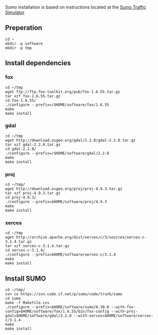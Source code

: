 Sumo installation is based on instructions located at the [Sumo Traffic Simulator](http://sumo.dlr.de/wiki/Installing/Linux_Build)

## Preperation

```
cd ~
mkdir -p software
mkdir -p tmp
```

## Install dependencies


### fox

```
cd ~/tmp
wget ftp://ftp.fox-toolkit.org/pub/fox-1.6.55.tar.gz
tar xzf fox-1.6.55.tar.gz
cd fox-1.6.55/
./configure --prefix=/$HOME/software/fox/1.6.55
make
make install
```

### gdal

```
cd ~/tmp
wget http://download.osgeo.org/gdal/2.2.0/gdal-2.2.0.tar.gz
tar xzf gdal-2.2.0.tar.gz
cd gdal-2.2.0/
./configure --prefix=/$HOME/software/gdal/2.2.0
make
make install
```

### proj

```
cd ~/tmp/
wget http://download.osgeo.org/proj/proj-4.9.3.tar.gz
tar xzf proj-4.9.3.tar.gz
cd proj-4.9.3/
./configure --prefix=$HOME/software/proj/4.9.3
make
make install
```

### xerces

```
cd ~/tmp
wget http://archive.apache.org/dist/xerces/c/3/sources/xerces-c-3.1.4.tar.gz
tar xzf xerces-c-3.1.4.tar.gz
cd xerces-c-3.1.4/
./configure --prefix=$HOME/software/xerces-c/3.1.4
make
make install
```
  
## Install SUMO
  
```
cd ~/tmp/
svn co https://svn.code.sf.net/p/sumo/code/trunk/sumo
cd sumo
make -f Makefile.cvs
./configure --prefix=$HOME/software/sumo/0.30.0 --with-fox-config=$HOME/software/fox/1.6.55/bin/fox-config --with-proj-gdal=$HOME/software/gdal/2.2.0 --with-xerces=$HOME/software/xerces-c/3.1.4
make
make install
```
